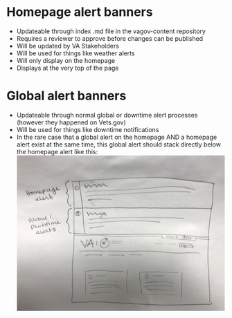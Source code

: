 # Homepage alert banners
- Updateable through index .md file in the vagov-content repository
- Requires a reviewer to approve before changes can be published
- Will be updated by VA Stakeholders
- Will be used for things like weather alerts
- Will only display on the homepage
- Displays at the very top of the page

# Global alert banners
- Updateable through normal global or downtime alert processes (however they happened on Vets.gov)
- Will be used for things like downtime notifications
- In the rare case that a global alert on the homepage AND a homepage alert exist at the same time, this global alert should stack directly below the homepage alert like this:
![alt tag](https://github.com/department-of-veterans-affairs/va.gov-team/blob/master/images-for-documentation/IMG_8045.jpg)
